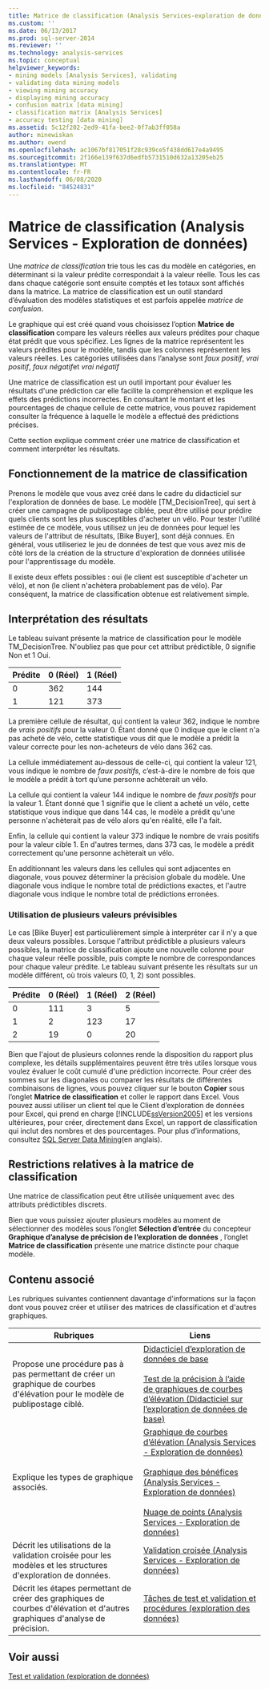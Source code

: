 ```yaml
---
title: Matrice de classification (Analysis Services-exploration de données) | Microsoft Docs
ms.custom: ''
ms.date: 06/13/2017
ms.prod: sql-server-2014
ms.reviewer: ''
ms.technology: analysis-services
ms.topic: conceptual
helpviewer_keywords:
- mining models [Analysis Services], validating
- validating data mining models
- viewing mining accuracy
- displaying mining accuracy
- confusion matrix [data mining]
- classification matrix [Analysis Services]
- accuracy testing [data mining]
ms.assetid: 5c12f202-2ed9-41fa-bee2-0f7ab3ff058a
author: minewiskan
ms.author: owend
ms.openlocfilehash: ac1067bf817051f28c939ce5f438dd617e4a9495
ms.sourcegitcommit: 2f166e139f637d6edfb5731510d632a13205eb25
ms.translationtype: MT
ms.contentlocale: fr-FR
ms.lasthandoff: 06/08/2020
ms.locfileid: "84524831"
---
```

# <a name="classification-matrix-analysis-services---data-mining"></a>Matrice de classification (Analysis Services - Exploration de données)
  Une *matrice de classification* trie tous les cas du modèle en catégories, en déterminant si la valeur prédite correspondait à la valeur réelle. Tous les cas dans chaque catégorie sont ensuite comptés et les totaux sont affichés dans la matrice. La matrice de classification est un outil standard d’évaluation des modèles statistiques et est parfois appelée *matrice de confusion*.  
  
 Le graphique qui est créé quand vous choisissez l’option **Matrice de classification** compare les valeurs réelles aux valeurs prédites pour chaque état prédit que vous spécifiez. Les lignes de la matrice représentent les valeurs prédites pour le modèle, tandis que les colonnes représentent les valeurs réelles. Les catégories utilisées dans l’analyse sont *faux positif*, *vrai positif*, *faux négatif*et *vrai négatif*  
  
 Une matrice de classification est un outil important pour évaluer les résultats d'une prédiction car elle facilite la compréhension et explique les effets des prédictions incorrectes. En consultant le montant et les pourcentages de chaque cellule de cette matrice, vous pouvez rapidement consulter la fréquence à laquelle le modèle a effectué des prédictions précises.  
  
 Cette section explique comment créer une matrice de classification et comment interpréter les résultats.  
  
## <a name="understanding-the-classification-matrix"></a>Fonctionnement de la matrice de classification  
 Prenons le modèle que vous avez créé dans le cadre du didacticiel sur l'exploration de données de base. Le modèle [TM_DecisionTree], qui sert à créer une campagne de publipostage ciblée, peut être utilisé pour prédire quels clients sont les plus susceptibles d'acheter un vélo. Pour tester l'utilité estimée de ce modèle, vous utilisez un jeu de données pour lequel les valeurs de l'attribut de résultats, [Bike Buyer], sont déjà connues. En général, vous utiliseriez le jeu de données de test que vous avez mis de côté lors de la création de la structure d'exploration de données utilisée pour l'apprentissage du modèle.  
  
 Il existe deux effets possibles : oui (le client est susceptible d'acheter un vélo), et non (le client n'achètera probablement pas de vélo). Par conséquent, la matrice de classification obtenue est relativement simple.  
  
## <a name="interpreting-the-results"></a>Interprétation des résultats  
 Le tableau suivant présente la matrice de classification pour le modèle TM_DecisionTree. N'oubliez pas que pour cet attribut prédictible, 0 signifie Non et 1 Oui.  
  
|Prédite|0 (Réel)|1 (Réel)|  
|---------------|------------------|------------------|  
|0|362|144|  
|1|121|373|  
  
 La première cellule de résultat, qui contient la valeur 362, indique le nombre de *vrais positifs* pour la valeur 0. Étant donné que 0 indique que le client n'a pas acheté de vélo, cette statistique vous dit que le modèle a prédit la valeur correcte pour les non-acheteurs de vélo dans 362 cas.  
  
 La cellule immédiatement au-dessous de celle-ci, qui contient la valeur 121, vous indique le nombre de *faux positifs*, c’est-à-dire le nombre de fois que le modèle a prédit à tort qu’une personne achèterait un vélo.  
  
 La cellule qui contient la valeur 144 indique le nombre de *faux positifs* pour la valeur 1. Étant donné que 1 signifie que le client a acheté un vélo, cette statistique vous indique que dans 144 cas, le modèle a prédit qu'une personne n'achèterait pas de vélo alors qu'en réalité, elle l'a fait.  
  
 Enfin, la cellule qui contient la valeur 373 indique le nombre de vrais positifs pour la valeur cible 1. En d'autres termes, dans 373 cas, le modèle a prédit correctement qu'une personne achèterait un vélo.  
  
 En additionnant les valeurs dans les cellules qui sont adjacentes en diagonale, vous pouvez déterminer la précision globale du modèle. Une diagonale vous indique le nombre total de prédictions exactes, et l'autre diagonale vous indique le nombre total de prédictions erronées.  
  
### <a name="using-multiple-predictable-values"></a>Utilisation de plusieurs valeurs prévisibles  
 Le cas [Bike Buyer] est particulièrement simple à interpréter car il n'y a que deux valeurs possibles. Lorsque l'attribut prédictible a plusieurs valeurs possibles, la matrice de classification ajoute une nouvelle colonne pour chaque valeur réelle possible, puis compte le nombre de correspondances pour chaque valeur prédite. Le tableau suivant présente les résultats sur un modèle différent, où trois valeurs (0, 1, 2) sont possibles.  
  
|Prédite|0 (Réel)|1 (Réel)|2 (Réel)|  
|---------------|------------------|------------------|------------------|  
|0|111|3|5|  
|1|2|123|17|  
|2|19|0|20|  
  
 Bien que l'ajout de plusieurs colonnes rende la disposition du rapport plus complexe, les détails supplémentaires peuvent être très utiles lorsque vous voulez évaluer le coût cumulé d'une prédiction incorrecte. Pour créer des sommes sur les diagonales ou comparer les résultats de différentes combinaisons de lignes, vous pouvez cliquer sur le bouton **Copier** sous l’onglet **Matrice de classification** et coller le rapport dans Excel. Vous pouvez aussi utiliser un client tel que le Client d’exploration de données pour Excel, qui prend en charge [!INCLUDE[ssVersion2005](../../includes/ssversion2005-md.md)] et les versions ultérieures, pour créer, directement dans Excel, un rapport de classification qui inclut des nombres et des pourcentages. Pour plus d’informations, consultez [SQL Server Data Mining](https://go.microsoft.com/fwlink/?LinkID=77733)(en anglais).  
  
## <a name="restrictions-on-the-classification-matrix"></a>Restrictions relatives à la matrice de classification  
 Une matrice de classification peut être utilisée uniquement avec des attributs prédictibles discrets.  
  
 Bien que vous puissiez ajouter plusieurs modèles au moment de sélectionner des modèles sous l’onglet **Sélection d’entrée** du concepteur **Graphique d’analyse de précision de l’exploration de données** , l’onglet **Matrice de classification** présente une matrice distincte pour chaque modèle.  
  
## <a name="related-content"></a>Contenu associé  
 Les rubriques suivantes contiennent davantage d'informations sur la façon dont vous pouvez créer et utiliser des matrices de classification et d'autres graphiques.  
  
|Rubriques|Liens|  
|------------|-----------|  
|Propose une procédure pas à pas permettant de créer un graphique de courbes d'élévation pour le modèle de publipostage ciblé.|[Didacticiel d’exploration de données de base](../../tutorials/basic-data-mining-tutorial.md)<br /><br /> [Test de la précision à l’aide de graphiques de courbes d’élévation &#40;Didacticiel sur l’exploration de données de base&#41;](../../tutorials/testing-accuracy-with-lift-charts-basic-data-mining-tutorial.md)|  
|Explique les types de graphique associés.|[Graphique de courbes d’élévation &#40;Analysis Services - Exploration de données&#41;](lift-chart-analysis-services-data-mining.md)<br /><br /> [Graphique des bénéfices &#40;Analysis Services - Exploration de données&#41;](profit-chart-analysis-services-data-mining.md)<br /><br /> [Nuage de points &#40;Analysis Services - Exploration de données&#41;](scatter-plot-analysis-services-data-mining.md)|  
|Décrit les utilisations de la validation croisée pour les modèles et les structures d'exploration de données.|[Validation croisée &#40;Analysis Services - Exploration de données&#41;](cross-validation-analysis-services-data-mining.md)|  
|Décrit les étapes permettant de créer des graphiques de courbes d'élévation et d'autres graphiques d'analyse de précision.|[Tâches de test et validation et procédures &#40;exploration des données&#41;](testing-and-validation-tasks-and-how-tos-data-mining.md)|  
  
## <a name="see-also"></a>Voir aussi  
 [Test et validation &#40;exploration de données&#41;](testing-and-validation-data-mining.md)  
  
  
